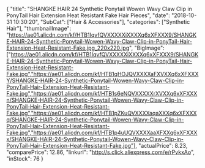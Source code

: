{
	"title": "SHANGKE HAIR 24   Synthetic Ponytail Wowen Wavy Claw Clip in PonyTail Hair Extension Heat Resistant Fake Hair Pieces",
	"date": "2018-10-31 10:30:20",
	"SubCat": ["Hair & Accessories"],
	"categories": ["Synthetic Hair"],
	"thumbnailImage": "https://ae01.alicdn.com/kf/HTB1IqvfQVXXXXXiXXXXq6xXFXXX9/SHANGKE-HAIR-24-Synthetic-Ponytail-Wowen-Wavy-Claw-Clip-in-PonyTail-Hair-Extension-Heat-Resistant-Fake.jpg_220x220.jpg",
	"BigImage": ["https://ae01.alicdn.com/kf/HTB1IqvfQVXXXXXiXXXXq6xXFXXX9/SHANGKE-HAIR-24-Synthetic-Ponytail-Wowen-Wavy-Claw-Clip-in-PonyTail-Hair-Extension-Heat-Resistant-Fake.jpg","https://ae01.alicdn.com/kf/HTB1qHOJQVXXXXaFXVXXq6xXFXXXY/SHANGKE-HAIR-24-Synthetic-Ponytail-Wowen-Wavy-Claw-Clip-in-PonyTail-Hair-Extension-Heat-Resistant-Fake.jpg","https://ae01.alicdn.com/kf/HTB1s6eNQVXXXXXrXVXXq6xXFXXXn/SHANGKE-HAIR-24-Synthetic-Ponytail-Wowen-Wavy-Claw-Clip-in-PonyTail-Hair-Extension-Heat-Resistant-Fake.jpg","https://ae01.alicdn.com/kf/HTB1pZKuQVXXXXaqaXXXq6xXFXXXq/SHANGKE-HAIR-24-Synthetic-Ponytail-Wowen-Wavy-Claw-Clip-in-PonyTail-Hair-Extension-Heat-Resistant-Fake.jpg","https://ae01.alicdn.com/kf/HTB1p4uUQVXXXXaaXFXXq6xXFXXXx/SHANGKE-HAIR-24-Synthetic-Ponytail-Wowen-Wavy-Claw-Clip-in-PonyTail-Hair-Extension-Heat-Resistant-Fake.jpg"],
	"actualPrice": 8.23,
	"comparePrice": 12.86,
	"linkurl": "http://s.click.aliexpress.com/e/rPvkxAo",
	"inStock": 76
}
